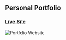 ## Personal Portfolio

### [Live Site](https://arfin-hasib.vercel.app/)

![Portfolio Website](https://i.ibb.co/wWgJ2tv/screencapture-arfin-hasib-vercel-app-2024-02-21-19-48-25.png)
